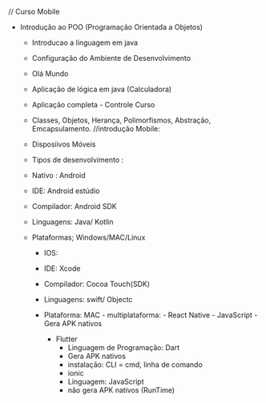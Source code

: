 // Curso Mobile
- Introdução ao POO (Programação Orientada a Objetos)
     - Introducao a linguagem em java
     - Configuração do Ambiente de Desenvolvimento
     - Olá Mundo
     - Aplicação de lógica em java (Calculadora)
     - Aplicação completa - Controle Curso
     - Classes, Objetos, Herança, Polimorfismos, Abstração, Emcapsulamento. 
     //introdução Mobile:
     - Disposiivos Móveis
     - Tipos de desenvolvimento : 

     - Nativo : Android 
     - IDE: Android estúdio
     - Compilador: Android SDK
     - Linguagens: Java/ Kotlin
     - Plataformas; Windows/MAC/Linux

        - IOS:
        - IDE: Xcode
        - Compilador: Cocoa Touch(SDK)
        - Linguagens: swift/ Objectc
        - Plataforma: MAC
                       - multiplataforma:
               - React Native
                 - JavaScript
                 - Gera APK nativos

          - Flutter
            - Linguagem de Programação: Dart
            - Gera APK nativos
            - instalação: CLI = cmd, linha de comando
            - ionic
            - Linguagem: JavaScript
            - não gera APK nativos
            (RunTime)
